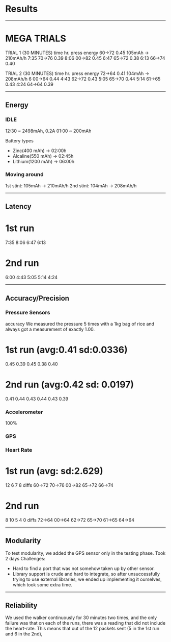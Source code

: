 # Results

---
# MEGA TRIALS
TRIAL 1 (30 MINUTES)
time        hr.      press      energy
          60->72      0.45      105mAh -> 210mAh/h
7:35      70->76      0.39
8:06      00->82      0.45
6:47      65->72      0.38
6:13      66->74      0.40

TRIAL 2 (30 MINUTES)
time        hr.      press      energy
          72->64      0.41      104mAh -> 208mAh/h
6         00->64      0.44
4:43      62->72      0.43
5:05      65->70      0.44
5:14      61->65      0.43
4:24      64->64      0.39

---

## Energy
### IDLE

12:30 ~ 2498mAh,
		0.2A
01:00 ~ 200mAh

Battery types
- Zinc(400 mAh) 		-> 02:00h
- Alcaline(550 mAh) 	-> 02:45h
- Lithium(1200 mAh)		-> 06:00h 


### Moving around
1st stint: 105mAh -> 210mAh/h 
2nd stint: 104mAh -> 208mAh/h

---
## Latency

# 1st run
7:35
8:06
6:47
6:13
# 2nd run
6:00
4:43
5:05
5:14
4:24

---

## Accuracy/Precision

### Pressure Sensors
accuracy
We measured the pressure 5 times with a 1kg bag of rice and always got a measurement of exactly 1.00.

# 1st run (avg:0.41 sd:0.0336)
0.45
0.39
0.45
0.38
0.40
# 2nd run (avg:0.42 sd: 0.0197)
0.41
0.44
0.43
0.44
0.43
0.39



### Accelerometer
100%
### GPS

### Heart Rate
# 1st run (avg: sd:2.629)
12 6 7 8 diffs
60->72
70->76
00->82
65->72
66->74
# 2nd run
8 10 5 4 0 diffs
72->64
00->64
62->72
65->70
61->65
64->64

---

## Modularity
To test modularity, we added the GPS sensor only in the testing phase. 
Took 2 days
Challenges:
- Hard to find a port that was not somehow taken up by other sensor.
- Library support is crude and hard to integrate, so after unsuccessfully trying to use external libraries, we ended up implementing it ourselves, which took some extra time.

---

## Reliability
We used the walker continuously for 30 minutes two times, and the only failure was that on each of the runs, there was a reading that did not include the heart-rate. This means that out of the 12 packets sent (5 in the 1st run and 6 in the 2nd), 



